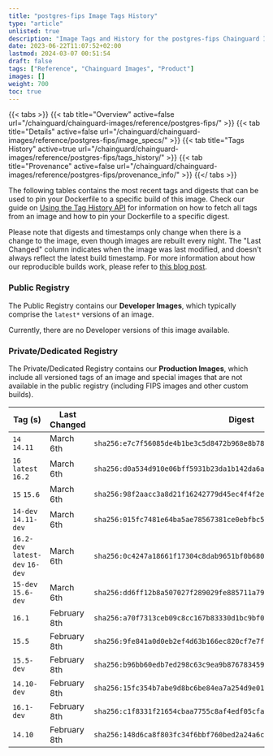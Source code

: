 ```yaml
---
title: "postgres-fips Image Tags History"
type: "article"
unlisted: true
description: "Image Tags and History for the postgres-fips Chainguard Image"
date: 2023-06-22T11:07:52+02:00
lastmod: 2024-03-07 00:51:54
draft: false
tags: ["Reference", "Chainguard Images", "Product"]
images: []
weight: 700
toc: true
---
```


{{< tabs >}}
{{< tab title="Overview" active=false url="/chainguard/chainguard-images/reference/postgres-fips/" >}}
{{< tab title="Details" active=false url="/chainguard/chainguard-images/reference/postgres-fips/image_specs/" >}}
{{< tab title="Tags History" active=true url="/chainguard/chainguard-images/reference/postgres-fips/tags_history/" >}}
{{< tab title="Provenance" active=false url="/chainguard/chainguard-images/reference/postgres-fips/provenance_info/" >}}
{{</ tabs >}}

The following tables contains the most recent tags and digests that can be used to pin your Dockerfile to a specific build of this image. Check our guide on [Using the Tag History API](/chainguard/chainguard-images/using-the-tag-history-api/) for information on how to fetch all tags from an image and how to pin your Dockerfile to a specific digest.

Please note that digests and timestamps only change when there is a change to the image, even though images are rebuilt every night. The "Last Changed" column indicates when the image was last modified, and doesn't always reflect the latest build timestamp. For more information about how our reproducible builds work, please refer to [this blog post](https://www.chainguard.dev/unchained/reproducing-chainguards-reproducible-image-builds).

### Public Registry
The Public Registry contains our **Developer Images**, which typically comprise the `latest*` versions of an image.

Currently, there are no Developer versions of this image available.

### Private/Dedicated Registry
The Private/Dedicated Registry contains our **Production Images**, which include all versioned tags of an image and special images that are not available in the public registry (including FIPS images and other custom builds).

| Tag (s)                           | Last Changed | Digest                                                                    |
|-----------------------------------|--------------|---------------------------------------------------------------------------|
|  `14` `14.11`                     | March 6th    | `sha256:e7c7f56085de4b1be3c5d8472b968e8b7852dc0163850c7b0328756199d3b129` |
|  `16` `latest` `16.2`             | March 6th    | `sha256:d0a534d910e06bff5931b23da1b142da6a7933f8da145f1bd42570803d3f4581` |
|  `15` `15.6`                      | March 6th    | `sha256:98f2aacc3a8d21f16242779d45ec4f4f2e67d679f83f59ce4e2fbd8129873acd` |
|  `14-dev` `14.11-dev`             | March 6th    | `sha256:015fc7481e64ba5ae78567381ce0ebfbc50a6a68d1742ca52402237437e14fb6` |
|  `16.2-dev` `latest-dev` `16-dev` | March 6th    | `sha256:0c4247a18661f17304c8dab9651bf0b6806353ef6a6a4ab3f4d0d0cb8086df41` |
|  `15-dev` `15.6-dev`              | March 6th    | `sha256:dd6ff12b8a507027f289029fe885711a79fd46663ffa47e4a21572efef8446e2` |
|  `16.1`                           | February 8th | `sha256:a70f7313ceb09c8cc167b83330d1bc9bf0b29210534ea5deb199431a6c276f7d` |
|  `15.5`                           | February 8th | `sha256:9fe841a0d0eb2ef4d63b166ec820cf7e7ff130f3a8ba6c1f39452b05133ff721` |
|  `15.5-dev`                       | February 8th | `sha256:b96bb60edb7ed298c63c9ea9b87678345941c16199712d644b5a8d76d84874b9` |
|  `14.10-dev`                      | February 8th | `sha256:15fc354b7abe9d8bc6be84ea7a254d9e01a362f1cfb050d041708c3fff52eca9` |
|  `16.1-dev`                       | February 8th | `sha256:c1f8331f21654cbaa7755c8af4edf05cfaea0c7e6e0a298e939e6b3a7affe5c5` |
|  `14.10`                          | February 8th | `sha256:148d6ca8f803fc34f6bbf760bed2a24a6caf071b86a7268e3ef58e76d78d71b6` |

